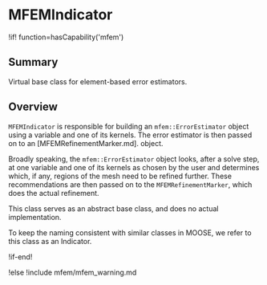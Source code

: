 # MFEMIndicator

!if! function=hasCapability('mfem')

## Summary

Virtual base class for element-based error estimators.

## Overview

`MFEMIndicator` is responsible for building an `mfem::ErrorEstimator` object using a variable and one of its kernels.
The error estimator is then passed on to an [MFEMRefinementMarker.md].
object.

Broadly speaking, the `mfem::ErrorEstimator` object looks, after a solve step, at one variable and one of its kernels as chosen by the user
and determines which, if any, regions of the mesh need to be refined further. These recommendations are then
passed on to the `MFEMRefinementMarker`, which does the actual refinement.

This class serves as an abstract base class, and does no actual implementation. 

To keep the naming consistent with similar classes in MOOSE, we refer to this class as an Indicator.

!if-end!

!else
!include mfem/mfem_warning.md
